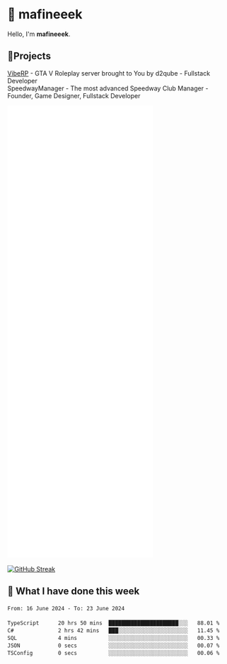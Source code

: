 # 👋 mafineeek
Hello, I'm **mafineeek**.

## 📝Projects

[VibeRP](https://v-rp.pl) - GTA V Roleplay server brought to You by d2qube - Fullstack Developer<br/>
SpeedwayManager - The most advanced Speedway Club Manager - Founder, Game Designer, Fullstack Developer


![](./github-metrics.svg)

[![GitHub Streak](https://streak-stats.demolab.com/?user=mafineeek)](https://git.io/streak-stats)

## 📰 What I have done this week
<!--START_SECTION:waka-->

```txt
From: 16 June 2024 - To: 23 June 2024

TypeScript      20 hrs 50 mins  ██████████████████████░░░   88.01 %
C#              2 hrs 42 mins   ███░░░░░░░░░░░░░░░░░░░░░░   11.45 %
SQL             4 mins          ░░░░░░░░░░░░░░░░░░░░░░░░░   00.33 %
JSON            0 secs          ░░░░░░░░░░░░░░░░░░░░░░░░░   00.07 %
TSConfig        0 secs          ░░░░░░░░░░░░░░░░░░░░░░░░░   00.06 %
```

<!--END_SECTION:waka-->
